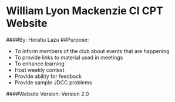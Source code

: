 # William Lyon Mackenzie CI CPT Website
####By: Horatiu Lazu
##Purpose:
* To inform members of the club about events that are happening
* To provide links to material used in meetings
* To enhance learning
* Host weekly contest
* Provide ability for feedback
* Provide sample JDCC problems

####Website Version:
Version 2.0
